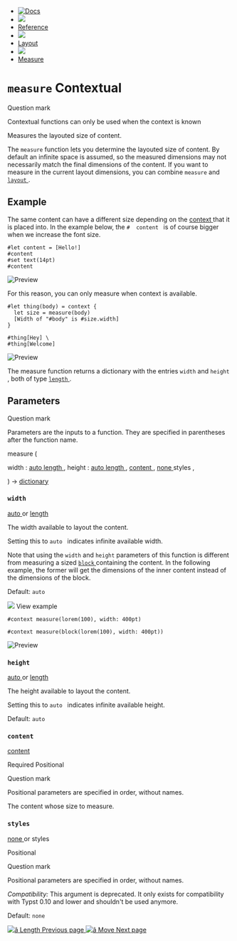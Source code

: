   * [ ![Docs](/assets/icons/16-docs-dark.svg) ](/docs)
  * ![](/assets/icons/16-arrow-right.svg)
  * [ Reference ](/docs/reference/)
  * ![](/assets/icons/16-arrow-right.svg)
  * [ Layout ](/docs/reference/layout/)
  * ![](/assets/icons/16-arrow-right.svg)
  * [ Measure ](/docs/reference/layout/measure/)

#  ` measure ` Contextual

Question mark

Contextual functions can only be used when the context is known

Measures the layouted size of content.

The ` measure ` function lets you determine the layouted size of content. By
default an infinite space is assumed, so the measured dimensions may not
necessarily match the final dimensions of the content. If you want to measure
in the current layout dimensions, you can combine ` measure ` and [ ` layout `
](/docs/reference/layout/layout/ "`layout`") .

##  Example

The same content can have a different size depending on the [ context
](/docs/reference/context/ "context") that it is placed into. In the example
below, the ` #  content  ` is of course bigger when we increase the font size.

    
    
    #let content = [Hello!]
    #content
    #set text(14pt)
    #content
    

![Preview](/assets/docs/AhP31noWwrcSQXbwnmO-hwAAAAAAAAAA.png)

For this reason, you can only measure when context is available.

    
    
    #let thing(body) = context {
      let size = measure(body)
      [Width of "#body" is #size.width]
    }
    
    #thing[Hey] \
    #thing[Welcome]
    

![Preview](/assets/docs/-y6AuN3J3rl7Gz1x_VRjjwAAAAAAAAAA.png)

The measure function returns a dictionary with the entries ` width ` and `
height ` , both of type [ ` length ` ](/docs/reference/layout/length/
"`length`") .

##  Parameters

Question mark

Parameters are the inputs to a function. They are specified in parentheses
after the function name.

measure  (

width  :  [ auto ](/docs/reference/foundations/auto/) [ length
](/docs/reference/layout/length/) ,  height  :  [ auto
](/docs/reference/foundations/auto/) [ length
](/docs/reference/layout/length/) ,  [ content
](/docs/reference/foundations/content/) ,  [ none
](/docs/reference/foundations/none/) styles  ,

)  -> [ dictionary ](/docs/reference/foundations/dictionary/)

###  ` width `

[ auto ](/docs/reference/foundations/auto/) or  [ length
](/docs/reference/layout/length/)

The width available to layout the content.

Setting this to ` auto  ` indicates infinite available width.

Note that using the ` width ` and ` height ` parameters of this function is
different from measuring a sized [ ` block ` ](/docs/reference/layout/block/
"`block`") containing the content. In the following example, the former will
get the dimensions of the inner content instead of the dimensions of the
block.

Default: ` auto  `

![](/assets/icons/16-arrow-right.svg) View example

    
    
    #context measure(lorem(100), width: 400pt)
    
    #context measure(block(lorem(100), width: 400pt))
    

![Preview](/assets/docs/kGPOcZfxzWEfqWzKQCJaFgAAAAAAAAAA.png)

###  ` height `

[ auto ](/docs/reference/foundations/auto/) or  [ length
](/docs/reference/layout/length/)

The height available to layout the content.

Setting this to ` auto  ` indicates infinite available height.

Default: ` auto  `

###  ` content `

[ content ](/docs/reference/foundations/content/)

Required  Positional

Question mark

Positional parameters are specified in order, without names.

The content whose size to measure.

###  ` styles `

[ none ](/docs/reference/foundations/none/) or  styles

Positional

Question mark

Positional parameters are specified in order, without names.

_Compatibility:_ This argument is deprecated. It only exists for compatibility
with Typst 0.10 and lower and shouldn't be used anymore.

Default: ` none  `

[ ![â](/assets/icons/16-arrow-right.svg) Length  Previous page
](/docs/reference/layout/length/) [ ![â](/assets/icons/16-arrow-right.svg)
Move  Next page  ](/docs/reference/layout/move/)

